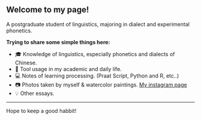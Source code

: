 ## Welcome to my page!

A postgraduate student of linguistics, majoring in dialect and experimental phonetics.

**Trying to share some simple things here:**

- 🎓 Knowledge of linguistics, especially phonetics and dialects of Chinese.
- 📱 Tool usage in my academic and daily life.
- 💻 Notes of learning processing. (Praat Script, Python and R, etc..)
- 📷 Photos taken by myself & watercolor paintings. [My instagram page](https://www.instagram.com/linansybil/)
- 💡 Other essays.

---
Hope to keep a good habbit!
